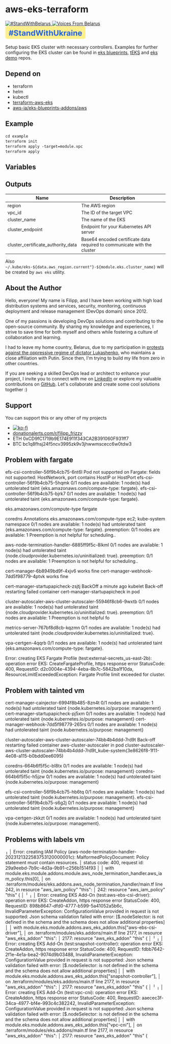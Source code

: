 # aws-eks-terraform

[![#StandWithBelarus](https://img.shields.io/badge/Belarus-red?label=%23%20Stand%20With&labelColor=white&color=red)
<img src="https://upload.wikimedia.org/wikipedia/commons/thumb/e/ea/Presidential_Standard_of_Belarus_%28fictional%29.svg/240px-Presidential_Standard_of_Belarus_%28fictional%29.svg.png" width="20" height="20" alt="Voices From Belarus" />](https://bysol.org/en/) [![Stand With Ukraine](https://raw.githubusercontent.com/vshymanskyy/StandWithUkraine/main/badges/StandWithUkraine.svg)](https://vshymanskyy.github.io/StandWithUkraine)

Setup basic EKS cluster with necessary controllers. Examples for further configuring the EKS cluster can be found in [eks blueprints](https://github.com/aws-ia/terraform-aws-eks-blueprints/tree/main), [tEKS](https://github.com/particuleio/teks) and [eks demo](https://github.com/awslabs/eksdemo) repos.

## Depend on
- terraform
- helm
- kubectl
- [terraform-aws-eks](https://github.com/terraform-aws-modules/terraform-aws-eks)
- [aws-ia/eks-blueprints-addons/aws](https://github.com/aws-ia/terraform-aws-eks-blueprints-addons)

## Example
```
cd example
terraform init
terraform apply -target=module.vpc
terraform apply
```

## Variables

## Outputs

| Name | Description |
|------|-------------|
|region|The AWS region|
|vpc_id|The ID of the target VPC|
|cluster_name|The name of the EKS|
|cluster_endpoint|Endpoint for your Kubernetes API server|
|cluster_certificate_authority_data|Base64 encoded certificate data required to communicate with the cluster|

Also `~/.kube/eks-${data.aws_region.current"}-${module.eks.cluster_name}` will be created by `aws eks` utility.

## About the Author

Hello, everyone! My name is Filipp, and I have been working with high load distribution systems and services, security, monitoring, continuous deployment and release management (DevOps domain) since 2012.

One of my passions is developing DevOps solutions and contributing to the open-source community. By sharing my knowledge and experiences, I strive to save time for both myself and others while fostering a culture of collaboration and learning.

I had to leave my home country, Belarus, due to my participation in [protests against the oppressive regime of dictator Lukashenko](https://en.wikipedia.org/wiki/2020%E2%80%932021_Belarusian_protests), who maintains a close affiliation with Putin. Since then, I'm trying to build my life from zero in other countries.

If you are seeking a skilled DevOps lead or architect to enhance your project, I invite you to connect with me on [LinkedIn](https://www.linkedin.com/in/filipp-frizzy-289a0360/) or explore my valuable contributions on [GitHub](https://github.com/Friz-zy/). Let's collaborate and create some cool solutions together :)

## Support

You can support this or any other of my projects
  - [![ko-fi](https://ko-fi.com/img/githubbutton_sm.svg)](https://ko-fi.com/filipp_frizzy)
  - [donationalerts.com/r/filipp_frizzy](https://www.donationalerts.com/r/filipp_frizzy)
  - ETH 0xCD9fC1719b9E174E911f343CA2B391060F931ff7
  - BTC bc1q8fhsj24f5ncv3995zk9v3jhwwmscecc6w0tdw3

## Problem with fargate

efs-csi-controller-56f9b4cb75-6nt6l Pod not supported on Fargate: fields not supported: HostNetwork, port contains HostIP or HostPort
efs-csi-controller-56f9b4cb75-5hqmk 0/1 nodes are available: 1 node(s) had untolerated taint {eks.amazonaws.com/compute-type: fargate}.
efs-csi-controller-56f9b4cb75-bjrk7 0/1 nodes are available: 1 node(s) had untolerated taint {eks.amazonaws.com/compute-type: fargate}.

eks.amazonaws.com/compute-type	fargate

coredns Annotations eks.amazonaws.com/compute-type ec2; kube-system namespace
0/1 nodes are available: 1 node(s) had untolerated taint {eks.amazonaws.com/compute-type: fargate}. preemption: 0/1 nodes are available: 1 Preemption is not helpful for scheduling..

aws-node-termination-handler-6885ff9f5c-8lkml 0/1 nodes are available: 1 node(s) had untolerated taint {node.cloudprovider.kubernetes.io/uninitialized: true}. preemption: 0/1 nodes are available: 1 Preemption is not helpful for scheduling..

cert-manager-6b8949bd9f-4xjv6 works fine
cert-manager-webhook-7dd5f98779-4ptvk works fine

cert-manager-startupapicheck-zsjtj BackOff	a minute ago	kubelet	Back-off restarting failed container cert-manager-startupapicheck in pod

cluster-autoscaler-aws-cluster-autoscaler-55946f8cb6-9wxtb 0/1 nodes are available: 1 node(s) had untolerated taint {node.cloudprovider.kubernetes.io/uninitialized: true}. preemption: 0/1 nodes are available: 1 Preemption is not helpful fo

metrics-server-767bf8d8cb-kqzmn 0/1 nodes are available: 1 node(s) had untolerated taint {node.cloudprovider.kubernetes.io/uninitialized: true}.

vpa-certgen-4qqrb 0/1 nodes are available: 1 node(s) had untolerated taint {eks.amazonaws.com/compute-type: fargate}.

Error: creating EKS Fargate Profile (test:external-secrets_us-east-2b): operation error EKS: CreateFargateProfile, https response error StatusCode: 400, RequestID: d2c0004e-4394-4eba-8b7c-5842ba1f10da, ResourceLimitExceededException: Fargate Profile limit exceeded for cluster.

## Problem with tainted vm

cert-manager-cainjector-6994f8b485-8zn4t 0/1 nodes are available: 1 node(s) had untolerated taint {node.kubernetes.io/purpose: management}
cert-manager-startupapicheck-pj5xm 0/1 nodes are available: 1 node(s) had untolerated taint {node.kubernetes.io/purpose: management}
cert-manager-webhook-7dd5f98779-265rs 0/1 nodes are available: 1 node(s) had untolerated taint {node.kubernetes.io/purpose: management}

cluster-autoscaler-aws-cluster-autoscaler-74bb4b4ddd-7rd9t Back-off restarting failed container aws-cluster-autoscaler in pod cluster-autoscaler-aws-cluster-autoscaler-74bb4b4ddd-7rd9t_kube-system(3e8626f8-1f11-4e08-a115-b0bdd0ee6095)

coredns-664b6f5f5c-bl8tx 0/1 nodes are available: 1 node(s) had untolerated taint {node.kubernetes.io/purpose: management}
coredns-664b6f5f5c-h5jzw 0/1 nodes are available: 1 node(s) had untolerated taint {node.kubernetes.io/purpose: management}

efs-csi-controller-56f9b4cb75-hb6tq 0/1 nodes are available: 1 node(s) had untolerated taint {node.kubernetes.io/purpose: management}.
efs-csi-controller-56f9b4cb75-s6g2j 0/1 nodes are available: 1 node(s) had untolerated taint {node.kubernetes.io/purpose: management}

vpa-certgen-zkkzt 0/1 nodes are available: 1 node(s) had untolerated taint {node.kubernetes.io/purpose: management}.

## Problems with labels vm

╷
│ Error: creating IAM Policy (aws-node-termination-handler-2023121322583753120000001c): MalformedPolicyDocument: Policy statement must contain resources.
│       status code: 400, request id: 29a9eebd-7b9c-4d3a-9b91-c256b1514f93
│ 
│   with module.eks.module.addons.module.aws_node_termination_handler.aws_iam_policy.this[0],
│   on .terraform/modules/eks.addons.aws_node_termination_handler/main.tf line 242, in resource "aws_iam_policy" "this":
│  242: resource "aws_iam_policy" "this" {
│ 
╵
╷
│ Error: creating EKS Add-On (test:aws-ebs-csi-driver): operation error EKS: CreateAddon, https response error StatusCode: 400, RequestID: 898b8647-dfd0-4777-b599-5a41052a5b6c, InvalidParameterException: ConfigurationValue provided in request is not supported: Json schema validation failed with error: [$.nodeSelector: is not defined in the schema and the schema does not allow additional properties]
│ 
│   with module.eks.module.addons.aws_eks_addon.this["aws-ebs-csi-driver"],
│   on .terraform/modules/eks.addons/main.tf line 2177, in resource "aws_eks_addon" "this":
│ 2177: resource "aws_eks_addon" "this" {
│ 
╵
╷
│ Error: creating EKS Add-On (test:snapshot-controller): operation error EKS: CreateAddon, https response error StatusCode: 400, RequestID: fdbb7642-2f1e-4e1a-bea2-9074d9b03488, InvalidParameterException: ConfigurationValue provided in request is not supported: Json schema validation failed with error: [$.nodeSelector: is not defined in the schema and the schema does not allow additional properties]
│ 
│   with module.eks.module.addons.aws_eks_addon.this["snapshot-controller"],
│   on .terraform/modules/eks.addons/main.tf line 2177, in resource "aws_eks_addon" "this":
│ 2177: resource "aws_eks_addon" "this" {
│ 
╵
╷
│ Error: creating EKS Add-On (test:vpc-cni): operation error EKS: CreateAddon, https response error StatusCode: 400, RequestID: aaecec3f-34ca-4977-bf4e-993c4c382242, InvalidParameterException: ConfigurationValue provided in request is not supported: Json schema validation failed with error: [$.nodeSelector: is not defined in the schema and the schema does not allow additional properties]
│ 
│   with module.eks.module.addons.aws_eks_addon.this["vpc-cni"],
│   on .terraform/modules/eks.addons/main.tf line 2177, in resource "aws_eks_addon" "this":
│ 2177: resource "aws_eks_addon" "this" {
